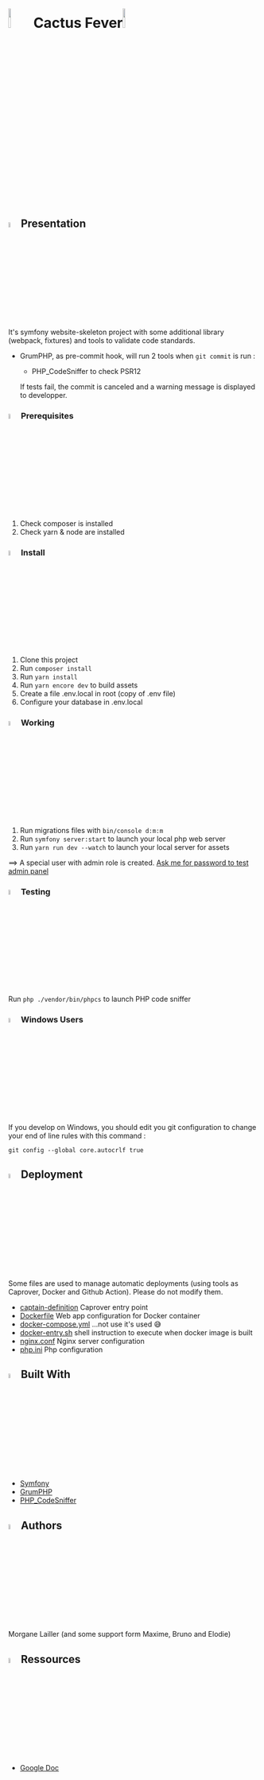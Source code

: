 # <img src="https://cdn-icons-png.flaticon.com/512/1320/1320728.png" width="10%"></img>Cactus Fever<img src="https://cdn-icons-png.flaticon.com/512/1320/1320728.png" width="10%"></img>

## <img src="https://cdn-icons-png.flaticon.com/512/1320/1320728.png" width="5%"></img>Presentation

It's symfony website-skeleton project with some additional library (webpack, fixtures) and tools to validate code standards.

* GrumPHP, as pre-commit hook, will run 2 tools when `git commit` is run :
  
    * PHP_CodeSniffer to check PSR12 
    
  If tests fail, the commit is canceled and a warning message is displayed to developper.

### <img src="https://cdn-icons-png.flaticon.com/512/1320/1320728.png" width="5%"></img>Prerequisites

1. Check composer is installed
2. Check yarn & node are installed

### <img src="https://cdn-icons-png.flaticon.com/512/1320/1320728.png" width="5%"></img>Install

1. Clone this project
2. Run `composer install`
3. Run `yarn install`
4. Run `yarn encore dev` to build assets
5. Create a file .env.local in root (copy of .env file)
6. Configure your database in .env.local

### <img src="https://cdn-icons-png.flaticon.com/512/1320/1320728.png" width="5%"></img>Working

1. Run migrations files with `bin/console d:m:m`
2. Run `symfony server:start` to launch your local php web server
3. Run `yarn run dev --watch` to launch your local server for assets

==> A special user with admin role is created. <a href="mailto:tomoyo4@gmail.com?subject=Cactus Fever">Ask me for password to test admin panel</a>

### <img src="https://cdn-icons-png.flaticon.com/512/1320/1320728.png" width="5%"></img>Testing

Run `php ./vendor/bin/phpcs` to launch PHP code sniffer

### <img src="https://cdn-icons-png.flaticon.com/512/1320/1320728.png" width="5%"></img>Windows Users

If you develop on Windows, you should edit you git configuration to change your end of line rules with this command :

`git config --global core.autocrlf true`

## <img src="https://cdn-icons-png.flaticon.com/512/1320/1320728.png" width="5%"></img>Deployment

Some files are used to manage automatic deployments (using tools as Caprover, Docker and Github Action). Please do not modify them.

* [captain-definition](https://github.com/WildCodeSchool/sf4-pjt3-starter-kit/blob/master/captain-definition) Caprover entry point
* [Dockerfile](https://github.com/WildCodeSchool/sf4-pjt3-starter-kit/blob/master/Dockerfile) Web app configuration for Docker container
* [docker-compose.yml](https://github.com/WildCodeSchool/sf4-pjt3-starter-kit/blob/master/docker-compose.yml) ...not use it's used 😅
* [docker-entry.sh](https://github.com/WildCodeSchool/sf4-pjt3-starter-kit/blob/master/docker-entry.sh) shell instruction to execute when docker image is built
* [nginx.conf](https://github.com/WildCodeSchool/sf4-pjt3-starter-kit/blob/master/nginx.conf) Nginx server configuration
* [php.ini](https://github.com/WildCodeSchool/sf4-pjt3-starter-kit/blob/master/php.ini) Php configuration


## <img src="https://cdn-icons-png.flaticon.com/512/1320/1320728.png" width="5%"></img>Built With

* [Symfony](https://github.com/symfony/symfony)
* [GrumPHP](https://github.com/phpro/grumphp)
* [PHP_CodeSniffer](https://github.com/squizlabs/PHP_CodeSniffer)

## <img src="https://cdn-icons-png.flaticon.com/512/1320/1320728.png" width="5%"></img>Authors

Morgane Lailler (and some support form Maxime, Bruno and Elodie)

## <img src="https://cdn-icons-png.flaticon.com/512/1320/1320728.png" width="5%"></img>Ressources

* [Google Doc](https://docs.google.com/document/d/1PZM_1EBGxjuZ-Cxmx0NVS8WtejDLlMU2SBTo5tPsB_M/edit?usp=sharing)

